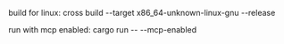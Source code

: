 build for linux: cross build --target x86_64-unknown-linux-gnu --release

run with mcp enabled: cargo run -- --mcp-enabled